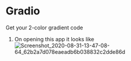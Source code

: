 # Gradio
Get your 2-color gradient code
1. On opening this app it looks like
![Screenshot_2020-08-31-13-47-08-64_62b2a7d078eaeadb6b038832c2dde86d](https://user-images.githubusercontent.com/36043230/91699031-4b0ab680-eb91-11ea-852b-aa56891a111d.jpg)
